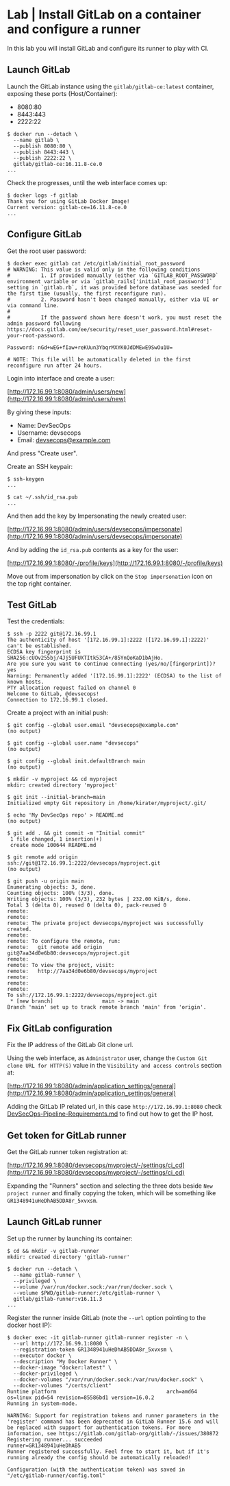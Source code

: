# Lab | Install GitLab on a container and configure a runner

In this lab you will install GitLab and configure its runner to play with CI.

## Launch GitLab

Launch the GitLab instance using the `gitlab/gitlab-ce:latest` container,
exposing these ports (Host/Container):

- 8080:80
- 8443:443
- 2222:22

```console
$ docker run --detach \
  --name gitlab \
  --publish 8080:80 \
  --publish 8443:443 \
  --publish 2222:22 \
  gitlab/gitlab-ce:16.11.8-ce.0
...
```

Check the progresses, until the web interface comes up:

```console
$ docker logs -f gitlab
Thank you for using GitLab Docker Image!
Current version: gitlab-ce=16.11.8-ce.0
...
```

## Configure GitLab

Get the root user password:

```console
$ docker exec gitlab cat /etc/gitlab/initial_root_password
# WARNING: This value is valid only in the following conditions
#          1. If provided manually (either via `GITLAB_ROOT_PASSWORD` environment variable or via `gitlab_rails['initial_root_password']` setting in `gitlab.rb`, it was provided before database was seeded for the first time (usually, the first reconfigure run).
#          2. Password hasn't been changed manually, either via UI or via command line.
#
#          If the password shown here doesn't work, you must reset the admin password following https://docs.gitlab.com/ee/security/reset_user_password.html#reset-your-root-password.

Password: nGd+wEG+fIaw+reKUun3YbqrMXYK0JdDMEwE9SwOu1U=

# NOTE: This file will be automatically deleted in the first reconfigure run after 24 hours.
```

Login into interface and create a user:

[http://172.16.99.1:8080/admin/users/new](http://172.16.99.1:8080/admin/users/new)

By giving these inputs:

- Name: DevSecOps
- Username: devsecops
- Email: devsecops@example.com

And press "Create user".

Create an SSH keypair:

```console
$ ssh-keygen
...

$ cat ~/.ssh/id_rsa.pub
...
```

And then add the key by Impersonating the newly created user:

[http://172.16.99.1:8080/admin/users/devsecops/impersonate](http://172.16.99.1:8080/admin/users/devsecops/impersonate)

And by adding the `id_rsa.pub` contents as a key for the user:

[http://172.16.99.1:8080/-/profile/keys](http://172.16.99.1:8080/-/profile/keys)

Move out from impersonation by click on the `Stop impersonation` icon on the
top right container.

## Test GitLab

Test the credentials:

```console
$ ssh -p 2222 git@172.16.99.1
The authenticity of host '[172.16.99.1]:2222 ([172.16.99.1]:2222)' can't be established.
ECDSA key fingerprint is SHA256:cUOv255bj/4Jj5UFUXTItk53CA+/85YnQoKaD1bAjHo.
Are you sure you want to continue connecting (yes/no/[fingerprint])? yes
Warning: Permanently added '[172.16.99.1]:2222' (ECDSA) to the list of known hosts.
PTY allocation request failed on channel 0
Welcome to GitLab, @devsecops!
Connection to 172.16.99.1 closed.
```

Create a project with an initial push:

```console
$ git config --global user.email "devsecops@example.com"
(no output)

$ git config --global user.name "devsecops"
(no output)

$ git config --global init.defaultBranch main
(no output)

$ mkdir -v myproject && cd myproject
mkdir: created directory 'myproject'

$ git init --initial-branch=main
Initialized empty Git repository in /home/kirater/myproject/.git/

$ echo 'My DevSecOps repo' > README.md
(no output)

$ git add . && git commit -m "Initial commit"
 1 file changed, 1 insertion(+)
 create mode 100644 README.md

$ git remote add origin ssh://git@172.16.99.1:2222/devsecops/myproject.git
(no output)

$ git push -u origin main
Enumerating objects: 3, done.
Counting objects: 100% (3/3), done.
Writing objects: 100% (3/3), 232 bytes | 232.00 KiB/s, done.
Total 3 (delta 0), reused 0 (delta 0), pack-reused 0
remote:
remote:
remote: The private project devsecops/myproject was successfully created.
remote:
remote: To configure the remote, run:
remote:   git remote add origin git@7aa34d0e6b80:devsecops/myproject.git
remote:
remote: To view the project, visit:
remote:   http://7aa34d0e6b80/devsecops/myproject
remote:
remote:
remote:
To ssh://172.16.99.1:2222/devsecops/myproject.git
 * [new branch]                main -> main
Branch 'main' set up to track remote branch 'main' from 'origin'.
```

## Fix GitLab configuration

Fix the IP address of the GitLab Git clone url.

Using the web interface, as `Administrator` user, change the `Custom Git clone
URL for HTTP(S)` value in the `Visibility and access controls` section at:

[http://172.16.99.1:8080/admin/application_settings/general](http://172.16.99.1:8080/admin/application_settings/general)

Adding the GitLab IP related url, in this case `http://172.16.99.1:8080`
check [DevSecOps-Pipeline-Requirements.md](DevSecOps-Pipeline-Requirements.md)
to find out how to get the IP host.

## Get token for GitLab runner

Get the GitLab runner token registration at:

[http://172.16.99.1:8080/devsecops/myproject/-/settings/ci_cd](http://172.16.99.1:8080/devsecops/myproject/-/settings/ci_cd)

Expanding the "Runners" section and selecting the three dots beside `New
project runner` and finally copying the token, which will be something like
`GR1348941uHeDhAB5DDA8r_5xvxsm`.

## Launch GitLab runner

Set up the runner by launching its container:

```console
$ cd && mkdir -v gitlab-runner
mkdir: created directory 'gitlab-runner'

$ docker run --detach \
  --name gitlab-runner \
  --privileged \
  --volume /var/run/docker.sock:/var/run/docker.sock \
  --volume $PWD/gitlab-runner:/etc/gitlab-runner \
  gitlab/gitlab-runner:v16.11.3
...
```

Register the runner inside GitLab (note the `--url` option pointing to the
docker host IP):

```console
$ docker exec -it gitlab-runner gitlab-runner register -n \
  --url http://172.16.99.1:8080 \
  --registration-token GR1348941uHeDhAB5DDA8r_5xvxsm \
  --executor docker \
  --description "My Docker Runner" \
  --docker-image "docker:latest" \
  --docker-privileged \
  --docker-volumes "/var/run/docker.sock:/var/run/docker.sock" \
  --docker-volumes "/certs/client"
Runtime platform                                    arch=amd64 os=linux pid=54 revision=85586bd1 version=16.0.2
Running in system-mode.

WARNING: Support for registration tokens and runner parameters in the 'register' command has been deprecated in GitLab Runner 15.6 and will be replaced with support for authentication tokens. For more information, see https://gitlab.com/gitlab-org/gitlab/-/issues/380872
Registering runner... succeeded                     runner=GR1348941uHeDhAB5
Runner registered successfully. Feel free to start it, but if it's running already the config should be automatically reloaded!

Configuration (with the authentication token) was saved in "/etc/gitlab-runner/config.toml"
```

